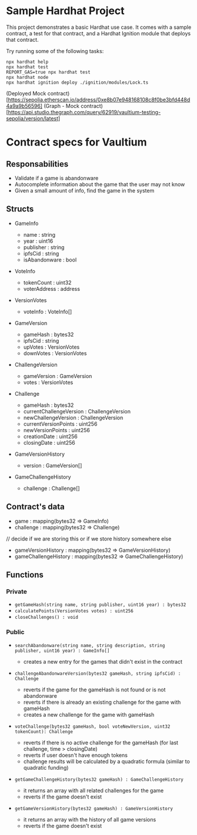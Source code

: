 # Sample Hardhat Project

This project demonstrates a basic Hardhat use case. It comes with a sample contract, a test for that contract, and a Hardhat Ignition module that deploys that contract.

Try running some of the following tasks:

```shell
npx hardhat help
npx hardhat test
REPORT_GAS=true npx hardhat test
npx hardhat node
npx hardhat ignition deploy ./ignition/modules/Lock.ts
```


(Deployed Mock contract)[https://sepolia.etherscan.io/address/0xe8b07e948168108c8f0be3bfd448d4a9a9b56596]
(Graph - Mock contract)[https://api.studio.thegraph.com/query/62919/vaultium-testing-sepolia/version/latest]



# Contract specs for Vaultium

## Responsabilities
- Validate if a game is abandonware
- Autocomplete information about the game that the user may not know
- Given a small amount of info, find the game in the system

## Structs

- GameInfo
    - name                      : string
    - year                      : uint16
    - publisher                 : string
    - ipfsCid                   : string
    - isAbandonware             : bool

- VoteInfo
    - tokenCount                : uint32
    - voterAddress              : address

- VersionVotes
    - voteInfo                  : VoteInfo[]

- GameVersion
    - gameHash                  : bytes32
    - ipfsCid                   : string
    - upVotes                   : VersionVotes
    - downVotes                 : VersionVotes

- ChallengeVersion
    - gameVersion               : GameVersion
    - votes                     : VersionVotes

- Challenge
    - gameHash                  : bytes32
    - currentChallengeVersion   : ChallengeVersion
    - newChallengeVersion       : ChallengeVersion
    - currentVersionPoints      : uint256
    - newVersionPoints          : uint256
    - creationDate              : uint256
    - closingDate               : uint256

- GameVersionHistory
    - version                   : GameVersion[]

- GameChallengeHistory           
    - challenge                 : Challenge[]

## Contract's data

- game                          : mapping(bytes32 => GameInfo)
- challenge                     : mapping(bytes32 => Challenge)

// decide if we are storing this or if we store history somewhere else
- gameVersionHistory            : mapping(bytes32 => GameVersionHistory)
- gameChallengeHistory          : mapping(bytes32 => GameChallengeHistory)

## Functions

### Private
- `getGameHash(string name, string publisher, uint16 year) : bytes32`
- `calculatePoints(VersionVotes votes) : uint256`
- `closeChallenges() : void`

### Public
- `searchAbandonware(string name, string description, string publisher, uint16 year) : GameInfo[]`
    - creates a new entry for the games that didn't exist in the contract

- `challengeAbandonwareVersion(bytes32 gameHash, string ipfsCid) : Challenge`
    - reverts if the game for the gameHash is not found or is not abandonware
    - reverts if there is already an existing challenge for the game with gameHash
    - creates a new challenge for the game with gameHash

- `voteChallenge(bytes32 gameHash, bool voteNewVersion, uint32 tokenCount): Challenge`
    - reverts if there is no active challenge for the gameHash (for last challenge, time > closingDate)
    - reverts if user doesn't have enough tokens
    - challenge results will be calculated by a quadratic formula (similar to quadratic funding)

- `getGameChallengeHistory(bytes32 gameHash) : GameChallengeHistory`
    - it returns an array with all related challenges for the game
    - reverts if the game doesn't exist

- `getGameVersionHistory(bytes32 gameHash) : GameVersionHistory`
    - it returns an array with the history of all game versions
    - reverts if the game doesn't exist